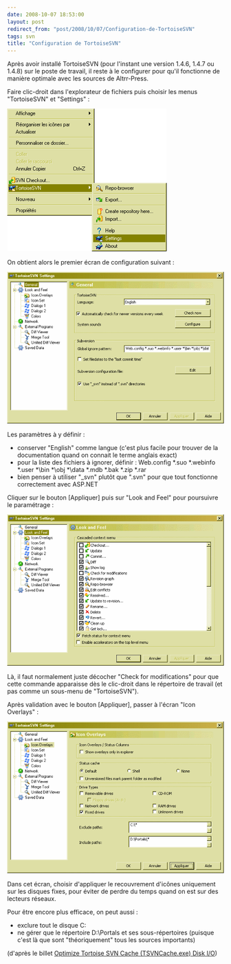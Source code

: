 ```yaml
---
date: 2008-10-07 18:53:00
layout: post
redirect_from: "post/2008/10/07/Configuration-de-TortoiseSVN"
tags: svn
title: "Configuration de TortoiseSVN"
---
```


Après avoir installé TortoiseSVN (pour l'instant une version 1.4.6, 1.4.7 ou
1.4.8) sur le poste de travail, il reste à le configurer pour qu'il fonctionne
de manière optimale avec les sources de Altrr-Press.

Faire clic-droit dans l'explorateur de fichiers puis choisir les menus
"TortoiseSVN" et "Settings" :

![](/public/2008/config-1.png)

On obtient alors le premier écran de configuration suivant :

![](/public/2008/config-2.png)

Les paramètres à y définir :

* conserver "English" comme langue (c'est plus facile pour trouver de la
documentation quand on connait le terme anglais exact)
* pour la liste des fichiers à ignorer, définir : Web.config *.suo *.webinfo
*.user *\bin *\obj *\data *.mdb *.bak *.zip *.rar
* bien penser à utiliser "_svn" plutôt que ".svn" pour que tout fonctionne
correctement avec ASP.NET

Cliquer sur le bouton [Appliquer] puis sur "Look and Feel" pour poursuivre
le paramétrage :

![](/public/2008/config-3.png)

Là, il faut normalement juste décocher "Check for modifications" pour que
cette commande apparaisse dès le clic-droit dans le répertoire de travail (et
pas comme un sous-menu de "TortoiseSVN").

Après validation avec le bouton [Appliquer], passer à l'écran "Icon
Overlays" :

![](/public/2008/config-4.png)

Dans cet écran, choisir d'appliquer le recouvrement d'icônes uniquement sur
les disques fixes, pour éviter de perdre du temps quand on est sur des lecteurs
réseaux.

Pour être encore plus efficace, on peut aussi :

* exclure tout le disque C:
* ne gérer que le répertoire D:\Portals et ses sous-répertoires (puisque
c'est là que sont "théoriquement" tous les sources importants)

(d'après le billet [
Optimize Tortoise SVN Cache (TSVNCache.exe) Disk I/O](http://paraesthesia.com/archive/2007/09/26/optimize-tortoise-svn-cache-tsvncache.exe-disk-io.aspx))
